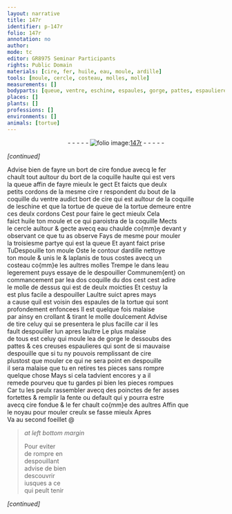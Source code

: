```yaml
---
layout: narrative
title: 147r
identifier: p-147r
folio: 147r
annotation: no
author:
mode: tc
editor: GR8975 Seminar Participants
rights: Public Domain
materials: [cire, fer, huile, eau, moule, ardille]
tools: [moule, cercle, costeau, molles, molle]
measurements: []
bodyparts: [queue, ventre, eschine, espaules, gorge, pattes, espaulieres]
places: []
plants: []
professions: []
environments: []
animals: [tortue]
---
```


<div class="folio" align="center">- - - - - <a href="http://gallica.bnf.fr/ark:/12148/btv1b10500001g/f299.image" target="_blank"><img src="https://cu-mkp.github.io/2017-workshop-edition/assets/photo-icon.png" alt="folio image: " style="display:inline-block; margin-bottom:-3px;"/>147r</a> - - - - - </div>  
 
*[continued]*
  
Advise bien de fayre un bort de <span class="m">cire</span> fondue avecq le <span class="m">fer</span><br/> chault tout aultour du bort de la coquille haulte qui est vers<br/> la <span class="bp">queue</span> affin de fayre mieulx le gect Et faicts que deulx<br/> petits cordons de la mesme <span class="m">cire</span> <span class="del">r</span> respondent du bout de la<br/> coquille du <span class="bp">ventre</span> audict bort de <span class="m">cire</span> qui est aultour de la coquille<br/> de l<span class="bp">eschine</span> et que la <span class="del">tortue de</span> <span class="bp">queue</span> de la <span class="al">tortue</span> demeure entre<br/> ces deulx cordons Cest pour faire le gect mieulx Cela<br/> faict <span class="m">huile</span> ton <span class="tl">moule</span> et ce qui paroistra de la coquille Mects<br/> le <span class="tl">cercle</span> aultour & gecte avecq <span class="m">eau</span> chaulde co{mm}e devant y<br/> observant ce que tu as observe Fays de mesme pour mouler<br/> la troisiesme partye qui est la <span class="bp">queue</span> Et ayant faict prise<br/> <span class="del">Tu</span><span class="del">Despouille ton <span class="m">moule</span></span> Oste le contour d<span class="m">ardille</span> nettoye<br/> ton <span class="m">moule</span> & unis le & laplanis de tous costes avecq un<br/> <span class="tl">costeau</span> co{mm}e les aultres <span class="tl">molles</span> Trempe le dans l<span class="m">eau</span><br/> legerement puys essaye de le despouiller Communem{ent} on<br/> commance<span class="del">ment</span> par l<span class="del">e</span>a <span class="del">dos</span> coquille du dos <span class="del">cest</span> cest adire<br/> le <span class="tl">molle</span> de dessus qui est de deulx moicties Et cestuy la<br/> est plus facile a despouiller Laultre suict apres mays<br/> a cause quil est voisin des <span class="bp">espaules</span> de la <span class="al">tortue</span> qui sont<br/> profondement enfoncees Il est quelque fois malaise<br/> par ainsy en crollant & tirant le <span class="tl">molle</span> doulcement Advise<br/> de tire celuy qui se presentera le plus facille car il les<br/> fault despouiller lun apres laultre Le plus malaise<br/> de tous est celuy qui moule l<span class="del">e</span>a <span class="del">de</span> <span class="bp">gorge</span> le dessoubs des<br/> <span class="bp">pattes</span> & ces creuses <span class="bp">espaulieres</span> qui sont de si mauvaise<br/> despouille que si tu ny pouvois remplissant de <span class="m">cire</span><br/> plustost que mouler ce qui ne sera point en despouille<br/> il sera malaise que tu en retires tes pieces sans rompre<br/> quelque chose Mays si cela tadvient encores y a il<br/> remede pourveu que tu gardes <span class="del">pi</span> bien les pieces rompues<br/> Car tu les peulx rassembler avecq des poinctes de <span class="m">fer</span> asses<br/> fortettes & remplir la fente ou default qui y pourra estre<br/> avecq <span class="m">cire</span> fondue & le <span class="m">fer</span> chault co{mm}e des aultres Affin que<br/> le noyau pour mouler creulx se fasse mieulx Apres<br/> Va au second foeillet @
 
> *at left bottom margin*
> 
> 
>  Pour eviter<br/> de rompre en<br/> despouillant<br/> advise de bien<br/> descouvrir<br/> iusques a ce<br/> qui peult tenir
 
*[continued]*
 
